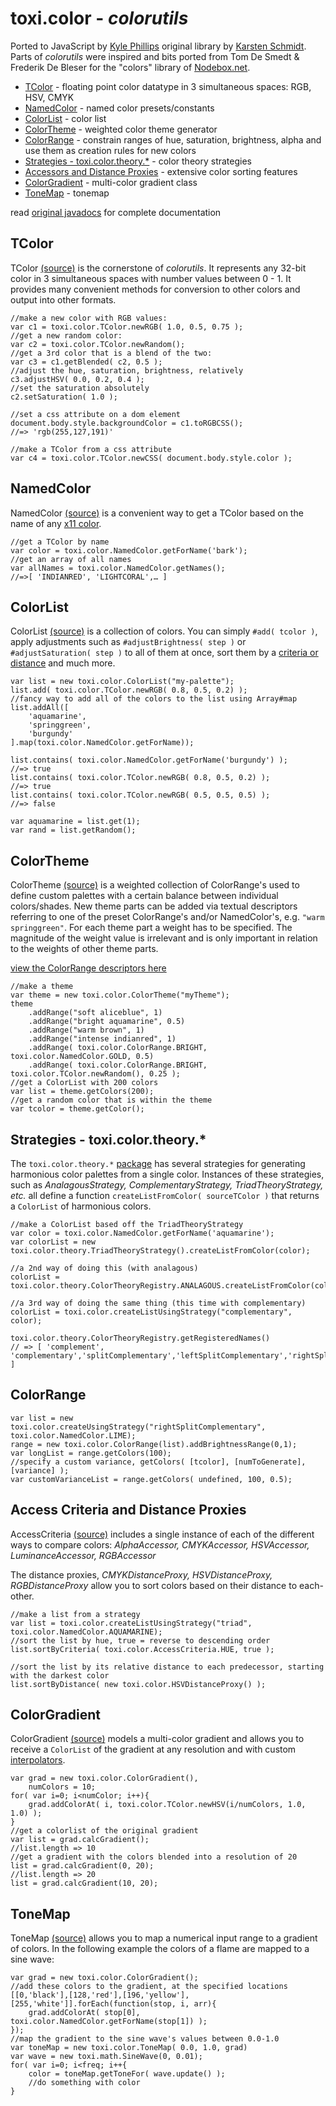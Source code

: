 # toxi.color - _colorutils_
Ported to JavaScript by [Kyle Phillips](http://haptic-data.com) original library by [Karsten Schmidt](http://postspectacular.com). Parts of _colorutils_ were inspired and bits ported from Tom De Smedt & Frederik De Bleser for the "colors" library of [Nodebox.net](http://nodebox.net).

* [TColor](#tcolor) - floating point color datatype in 3 simultaneous spaces: RGB, HSV, CMYK
* [NamedColor](#namedcolor) - named color presets/constants
* [ColorList](#colorlist) - color list
* [ColorTheme](#colortheme) - weighted color theme generator
* [ColorRange](#) - constrain ranges of hue, saturation, brightness, alpha and use them as creation rules for new colors 
* [Strategies - toxi.color.theory.*](#strategies---toxicolortheory) - color theory strategies
* [Accessors and Distance Proxies](#access-criteria-and-distance-proxies) - extensive color sorting features
* [ColorGradient](#colorgradient) - multi-color gradient class
* [ToneMap](#tonemap) - tonemap

read [original javadocs](http://toxiclibs.org/docs/colorutils/) for complete documentation

## TColor
TColor [(source)](https://github.com/hapticdata/toxiclibsjs/blob/master/lib/toxi/color/TColor.js) is the cornerstone of _colorutils_. It represents any 32-bit color in 3 simultaneous spaces with number values between 0 - 1. It provides many convenient methods for conversion to other colors and output into other formats.


	//make a new color with RGB values:
	var c1 = toxi.color.TColor.newRGB( 1.0, 0.5, 0.75 );
	//get a new random color:
	var c2 = toxi.color.TColor.newRandom();
	//get a 3rd color that is a blend of the two:
	var c3 = c1.getBlended( c2, 0.5 );
	//adjust the hue, saturation, brightness, relatively
	c3.adjustHSV( 0.0, 0.2, 0.4 );
	//set the saturation absolutely
	c2.setSaturation( 1.0 );
	
	//set a css attribute on a dom element
	document.body.style.backgroundColor = c1.toRGBCSS();
	//=> 'rgb(255,127,191)'
	
	//make a TColor from a css attribute
	var c4 = toxi.color.TColor.newCSS( document.body.style.color );
	

## NamedColor
NamedColor [(source)](https://github.com/hapticdata/toxiclibsjs/blob/master/lib/toxi/color/NamedColor.js) is a convenient way to get a TColor based on the name of any [x11 color](http://en.wikipedia.org/wiki/X11_color_names#Color_name_charts).

	//get a TColor by name
	var color = toxi.color.NamedColor.getForName('bark');
	//get an array of all names
	var allNames = toxi.color.NamedColor.getNames();
	//=>[ 'INDIANRED', 'LIGHTCORAL',… ]
	
	
## ColorList
ColorList [(source)](https://github.com/hapticdata/toxiclibsjs/blob/master/lib/toxi/color/ColorList.js) is a collection of colors. You can simply `#add( tcolor )`, apply adjustments such as `#adjustBrightness( step )` or `#adjustSaturation( step )` to all of them at once, sort them by a [criteria or distance](#access-criteria-and-distance-proxies) and much more.

	var list = new toxi.color.ColorList("my-palette");
	list.add( toxi.color.TColor.newRGB( 0.8, 0.5, 0.2) );
	//fancy way to add all of the colors to the list using Array#map 	list.addAll([
		'aquamarine',
		'springgreen',
		'burgundy'
	].map(toxi.color.NamedColor.getForName));
	
	list.contains( toxi.color.NamedColor.getForName('burgundy') );
	//=> true
	list.contains( toxi.color.TColor.newRGB( 0.8, 0.5, 0.2) );
	//=> true
	list.contains( toxi.color.TColor.newRGB( 0.5, 0.5, 0.5) );
	//=> false
	
	var aquamarine = list.get(1);
	var rand = list.getRandom();
	

## ColorTheme
ColorTheme [(source)](https://github.com/hapticdata/toxiclibsjs/blob/master/lib/toxi/color/ColorTheme.js) is a weighted collection of ColorRange's used to define custom palettes with a certain balance between individual colors/shades. New theme parts can be added via textual descriptors referring to one of the preset ColorRange's and/or NamedColor's, e.g. `"warm springgreen"`. For each theme part a weight has to be specified. The magnitude of the weight value is irrelevant and is only important in relation to the weights of other theme parts.

[view the ColorRange descriptors here](https://github.com/hapticdata/toxiclibsjs/blob/master/lib/toxi/color/ColorRange.js#L316-L326)

	//make a theme
	var theme = new toxi.color.ColorTheme("myTheme");
	theme
		.addRange("soft aliceblue", 1)
		.addRange("bright aquamarine", 0.5)
		.addRange("warm brown", 1)
		.addRange("intense indianred", 1)
		.addRange( toxi.color.ColorRange.BRIGHT, toxi.color.NamedColor.GOLD, 0.5)
		.addRange( toxi.color.ColorRange.BRIGHT, toxi.color.TColor.newRandom(), 0.25 );
	//get a ColorList with 200 colors
	var list = theme.getColors(200);
	//get a random color that is within the theme
	var tcolor = theme.getColor();
	


## Strategies - toxi.color.theory.*
The `toxi.color.theory.*` [package](https://github.com/hapticdata/toxiclibsjs/blob/master/lib/toxi/color/theory/) has several strategies for generating harmonious color palettes from a single color. Instances of these strategies, such as _AnalagousStrategy, ComplementaryStrategy, TriadTheoryStrategy, etc._ all define a function `createListFromColor( sourceTColor )` that returns a `ColorList` of harmonious colors.

	//make a ColorList based off the TriadTheoryStrategy
	var color = toxi.color.NamedColor.getForName('aquamarine');
	var colorList = new toxi.color.theory.TriadTheoryStrategy().createListFromColor(color);
	
	//a 2nd way of doing this (with analagous)
	colorList = toxi.color.theory.ColorTheoryRegistry.ANALAGOUS.createListFromColor(color);
	
	//a 3rd way of doing the same thing (this time with complementary)
	colorList = toxi.color.createListUsingStrategy("complementary", color);
	
	toxi.color.theory.ColorTheoryRegistry.getRegisteredNames()
	// => [ 'complement', 'complementary','splitComplementary','leftSplitComplementary','rightSplitComplementary','analagous','monochrome','triad','tetrad','compound' ]

	
## ColorRange

	var list = new toxi.color.createUsingStrategy("rightSplitComplementary", toxi.color.NamedColor.LIME);
	range = new toxi.color.ColorRange(list).addBrightnessRange(0,1);
	var longList = range.getColors(100);
	//specify a custom variance, getColors( [tcolor], [numToGenerate], [variance] );
	var customVarianceList = range.getColors( undefined, 100, 0.5);
	

## Access Criteria and Distance Proxies
AccessCriteria [(source)](https://github.com/hapticdata/toxiclibsjs/blob/master/lib/toxi/color/AccessCriteria.js) includes a single instance of each of the different ways to compare colors: _AlphaAccessor, CMYKAccessor, HSVAccessor, LuminanceAccessor, RGBAccessor_

The distance proxies, _CMYKDistanceProxy, HSVDistanceProxy, RGBDistanceProxy_ allow you to sort colors based on their distance to each-other.

	//make a list from a strategy
	var list = toxi.color.createListUsingStrategy("triad", toxi.color.NamedColor.AQUAMARINE);
	//sort the list by hue, true = reverse to descending order
	list.sortByCriteria( toxi.color.AccessCriteria.HUE, true );
	
	//sort the list by its relative distance to each predecessor, starting with the darkest color
	list.sortByDistance( new toxi.color.HSVDistanceProxy() );


## ColorGradient
ColorGradient [(source)](https://github.com/hapticdata/toxiclibsjs/blob/master/lib/toxi/color/ColorGradient.js) models a multi-color gradient and allows you to receive a `ColorList` of the gradient at any resolution and with custom [interpolators](#).

	var grad = new toxi.color.ColorGradient(),
		numColors = 10;
	for( var i=0; i<numColor; i++){
		grad.addColorAt( i, toxi.color.TColor.newHSV(i/numColors, 1.0, 1.0) );
	}
	//get a colorlist of the original gradient
	var list = grad.calcGradient();
	//list.length => 10
	//get a gradient with the colors blended into a resolution of 20
	list = grad.calcGradient(0, 20);
	//list.length => 20
	list = grad.calcGradient(10, 20);


## ToneMap

ToneMap [(source)](https://github.com/hapticdata/toxiclibsjs/blob/master/lib/toxi/color/ToneMap.js) allows you to map a numerical input range to a gradient of colors. In the following example the colors of a flame are mapped to a sine wave:


	var grad = new toxi.color.ColorGradient();
	//add these colors to the gradient, at the specified locations
	[[0,'black'],[128,'red'],[196,'yellow'],[255,'white']].forEach(function(stop, i, arr){
		grad.addColorAt( stop[0], toxi.color.NamedColor.getForName(stop[1]) );
	});
	//map the gradient to the sine wave's values between 0.0-1.0
	var toneMap = new toxi.color.ToneMap( 0.0, 1.0, grad)
	var wave = new toxi.math.SineWave(0, 0.01);
	for( var i=0; i<freq; i++{
		color = toneMap.getToneFor( wave.update() );
		//do something with color
	}
